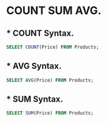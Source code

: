 # COUNT SUM AVG.

## * COUNT Syntax.
```sql
SELECT COUNT(Price) FROM Products;
```
## * AVG Syntax.
```sql
SELECT AVG(Price) FROM Products;
```
## * SUM Syntax.
```sql
SELECT SUM(Price) FROM Products;
```
